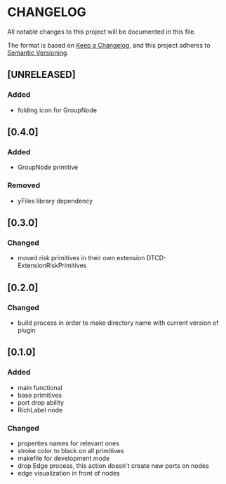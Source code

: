 # **CHANGELOG**

All notable changes to this project will be documented in this file.

The format is based on [Keep a Changelog](https://keepachangelog.com/en/1.0.0/),
and this project adheres to [Semantic Versioning](https://semver.org/spec/v2.0.0.html).

## [UNRELEASED]

### Added

- folding icon for GroupNode

## [0.4.0]

### Added

- GroupNode primitive

### Removed

- yFiles library dependency

## [0.3.0]

### Changed

- moved risk primitives in their own extension DTCD-ExtensionRiskPrimitives

## [0.2.0]

### Changed

- build process in order to make directory name with current version of plugin

## [0.1.0]

### Added

- main functional
- base primitives
- port drop ability
- RichLabel node

### Changed

- properties names for relevant ones
- stroke color to black on all primitives
- makefile for development mode
- drop Edge process, this action doesn't create new ports on nodes
- edge visualization in front of nodes
